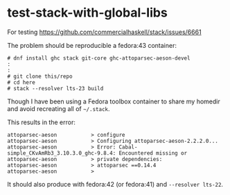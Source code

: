 # test-stack-with-global-libs

For testing https://github.com/commercialhaskell/stack/issues/6661

The problem should be reproducible a fedora:43 container:

```
# dnf install ghc stack git-core ghc-attoparsec-aeson-devel
:
:
# git clone this/repo
# cd here
# stack --resolver lts-23 build
```

Though I have been using a Fedora toolbox container to share
my homedir and avoid recreating all of `~/.stack`.

This results in the error:

```
attoparsec-aeson           > configure
attoparsec-aeson           > Configuring attoparsec-aeson-2.2.2.0...
attoparsec-aeson           > Error: Cabal-simple_CKvAmRb3_3.10.3.0_ghc-9.8.4: Encountered missing or
attoparsec-aeson           > private dependencies:
attoparsec-aeson           > attoparsec ==0.14.4
attoparsec-aeson           >
```

It should also produce with fedora:42 (or fedora:41) and `--resolver lts-22`.
